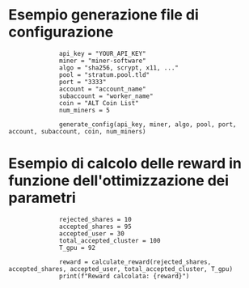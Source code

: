 # Esempio generazione file di configurazione

                  api_key = "YOUR_API_KEY"
                  miner = "miner-software"
                  algo = "sha256, scrypt, x11, ..."
                  pool = "stratum.pool.tld"
                  port = "3333"
                  account = "account_name"
                  subaccount = "worker_name"
                  coin = "ALT Coin List"
                  num_miners = 5
                  
                  generate_config(api_key, miner, algo, pool, port, account, subaccount, coin, num_miners)

# Esempio di calcolo delle reward in funzione dell'ottimizzazione dei parametri

                  rejected_shares = 10
                  accepted_shares = 95
                  accepted_user = 30
                  total_accepted_cluster = 100
                  T_gpu = 92
                  
                  reward = calculate_reward(rejected_shares, accepted_shares, accepted_user, total_accepted_cluster, T_gpu)
                  print(f"Reward calcolata: {reward}")
